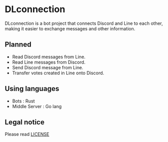 # DLconnection
DLconnection is a bot project that connects Discord and Line to each other, making it easier to exchange messages and other information.

## Planned
 - Read Discord messages from Line.
 - Read Line messages from Discord.
 - Send Discord message from Line.
 - Transfer votes created in Line onto Discord.

## Using languages
 - Bots : Rust
 - Middle Server : Go lang

## Legal notice
Please read <a href="https://github.com/gramme-linkcom/dlconnection/blob/main/LICENSE">LICENSE</a>

